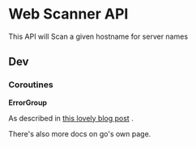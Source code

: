# Web Scanner API

This API will Scan a given hostname for server names

## Dev

### Coroutines

**ErrorGroup**

As described in [this lovely blog post](https://bostonc.dev/blog/go-errgroup)
.

There's also more docs on go's own page.